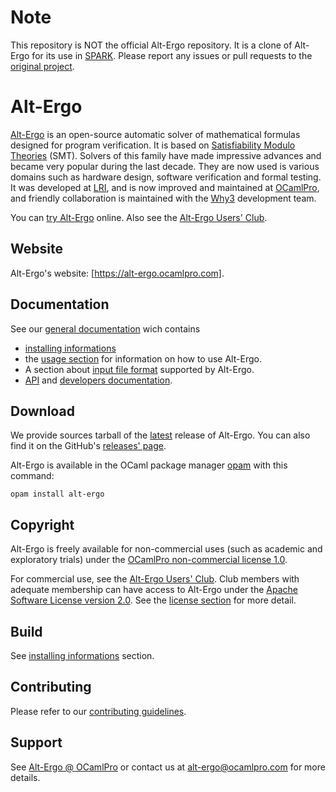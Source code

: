Note
====

This repository is NOT the official Alt-Ergo repository. It is a clone of
Alt-Ergo for its use in [SPARK](https://github.com/adacore/spark2014). Please
report any issues or pull requests to the [original
project](http://alt-ergo.ocamlpro.com/).

# Alt-Ergo

[Alt-Ergo] is an open-source automatic solver of mathematical formulas designed for program verification. It is based on [Satisfiability Modulo Theories] (SMT). Solvers of this family have made impressive advances and became very popular during the last decade. They are now used is various domains such as hardware design, software verification and formal testing. It was developed at [LRI], and is now improved and maintained at [OCamlPro], and friendly collaboration is maintained with the [Why3] development team.

You can [try Alt-Ergo] online.
Also see the [Alt-Ergo Users' Club].

## Website

Alt-Ergo's website: [https://alt-ergo.ocamlpro.com].

## Documentation

See our [general documentation] wich contains

* [installing informations]
* the [usage section] for information on how to use Alt-Ergo.
* A section about [input file format] supported by Alt-Ergo.
* [API] and [developers documentation].

## Download

We provide sources tarball of the [latest] release of Alt-Ergo. You can also find it on the GitHub's [releases' page].

Alt-Ergo is available in the OCaml package manager [opam] with this command:
```
opam install alt-ergo
```
## Copyright

Alt-Ergo is freely available for non-commercial uses (such as academic and exploratory trials) under the [OCamlPro non-commercial license 1.0].

For commercial use, see the [Alt-Ergo Users' Club]. Club members with adequate membership can have access to Alt-Ergo under the [Apache Software License version 2.0].
See the [license section] for more detail.

## Build

See [installing informations] section.

## Contributing

Please refer to our [contributing guidelines].

## Support

See [Alt-Ergo @ OCamlPro] or contact us at [alt-ergo@ocamlpro.com] for more details.

[Alt-Ergo]: https://alt-ergo.ocamlpro.com
[alt-ergo@ocamlpro.com]: mailto:alt-ergo@ocamlpro.com
[Alt-Ergo @ OCamlPro]: https://alt-ergo.ocamlpro.com/#services
[Alt-Ergo Users' Club]: https://alt-ergo.ocamlpro.com/#club
[Apache Software License version 2.0]: ./licenses/Apache-License-2.0.txt
[API]: https://ocamlpro.github.io/alt-ergo/API/index.html
[contributing guidelines]: https://ocamlpro.github.io/alt-ergo/Dev/contributing.html
[developers documentation]: https://ocamlpro.github.io/alt-ergo/Dev/index.html
[general documentation]: https://ocamlpro.github.io/alt-ergo/
[input file format]: https://ocamlpro.github.io/alt-ergo/Input_file_formats/index.html
[installing informations]: https://ocamlpro.github.io/alt-ergo/Install/index.html
[https://alt-ergo.ocamlpro.com]: https://alt-ergo.ocamlpro.com
[latest]: https://alt-ergo.ocamlpro.com/http/alt-ergo-2.3.2/alt-ergo-2.3.2.tar.gz
[license section]: https://ocamlpro.github.io/alt-ergo/About/license.html
[LRI]: https://www.lri.fr
[OCamlPro]: https://www.ocamlpro.com
[OCamlPro non-commercial license 1.0]: ./licenses/OCamlPro-Non-Commercial-License.txt
[opam]: https://opam.ocaml.org
[releases' page]: https://github.com/OCamlPro/alt-ergo/releases/
[Satisfiability Modulo Theories]: https://en.wikipedia.org/wiki/Satisfiability_modulo_theories
[try Alt-Ergo]: https://alt-ergo.ocamlpro.com/try.html
[usage section]: https://ocamlpro.github.io/alt-ergo/Usage/index.html
[Why3]: http://why3.lri.fr/
